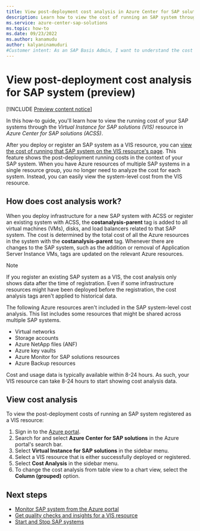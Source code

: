 ```yaml
---
title: View post-deployment cost analysis in Azure Center for SAP solutions (preview)
description: Learn how to view the cost of running an SAP system through the Virtual Instance for SAP solutions (VIS) resource in Azure Center for SAP solutions (ACSS).
ms.service: azure-center-sap-solutions
ms.topic: how-to
ms.date: 09/23/2022
ms.author: kanamudu
author: kalyaninamuduri
#Customer intent: As an SAP Basis Admin, I want to understand the cost incurred for running SAP systems on Azure.
---
```


# View post-deployment cost analysis for SAP system (preview)

[!INCLUDE [Preview content notice](./includes/preview.md)]

In this how-to guide, you'll learn how to view the running cost of your SAP systems through the *Virtual Instance for SAP solutions (VIS)* resource in *Azure Center for SAP solutions (ACSS)*. 

After you deploy or register an SAP system as a VIS resource, you can [view the cost of running that SAP system on the VIS resource's page](#view-cost-analysis). This feature shows the post-deployment running costs in the context of your SAP system. When you have Azure resources of multiple SAP systems in a single resource group, you no longer need to analyze the cost for each system. Instead, you can easily view the system-level cost from the VIS resource. 

## How does cost analysis work?

When you deploy infrastructure for a new SAP system with ACSS or register an existing system with ACSS, the **costanalysis-parent** tag is added to all virtual machines (VMs), disks, and load balancers related to that SAP system. The cost is determined by the total cost of all the Azure resources in the system with the **costanalysis-parent** tag. 
Whenever there are changes to the SAP system, such as the addition or removal of Application Server Instance VMs, tags are updated on the relevant Azure resources.

> [!NOTE]
> If you register an existing SAP system as a VIS, the cost analysis only shows data after the time of registration. Even if some infrastructure resources might have been deployed before the registration, the cost analysis tags aren't applied to historical data.

The following Azure resources aren't included in the SAP system-level cost analysis. This list includes some resources that might be shared across multiple SAP systems.

- Virtual networks
- Storage accounts
- Azure NetApp files (ANF)
- Azure key vaults
- Azure Monitor for SAP solutions resources
- Azure Backup resources

Cost and usage data is typically available within 8-24 hours. As such, your VIS resource can take 8-24 hours to start showing cost analysis data.

## View cost analysis

To view the post-deployment costs of running an SAP system registered as a VIS resource:

1. Sign in to the [Azure portal](https://portal.azure.com).
1. Search for and select **Azure Center for SAP solutions** in the Azure portal's search bar.
1. Select **Virtual Instance for SAP solutions** in the sidebar menu.
1. Select a VIS resource that is either successfully deployed or registered.
1. Select **Cost Analysis** in the sidebar menu.
1. To change the cost analysis from table view to a chart view, select the **Column (grouped)** option.

## Next steps

- [Monitor SAP system from the Azure portal](monitor-portal.md)
- [Get quality checks and insights for a VIS resource](get-quality-checks-insights.md)
- [Start and Stop SAP systems](start-stop-sap-systems.md)